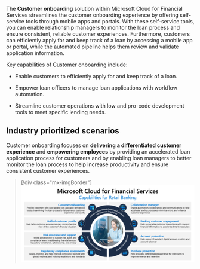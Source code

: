 The **Customer onboarding** solution within Microsoft Cloud for Financial Services streamlines the customer onboarding experience by offering self-service tools through mobile apps and portals. With these self-service tools, you can enable relationship managers to monitor the loan process and ensure consistent, reliable customer experiences. Furthermore, customers can efficiently apply for and keep track of a loan by accessing a mobile app or portal, while the automated pipeline helps them review and validate application information.

Key capabilities of Customer onboarding include:

-   Enable customers to efficiently apply for and keep track of a loan.

-   Empower loan officers to manage loan applications with workflow automation.

-   Streamline customer operations with low and pro-code development tools to meet specific lending needs.

## Industry prioritized scenarios

Customer onboarding focuses on **delivering a differentiated customer experience** and **empowering employees** by providing an accelerated loan application process for customers and by enabling loan managers to better monitor the loan process to help increase productivity and ensure consistent customer experiences.

> [!div class="mx-imgBorder"]
> [![Diagram of the retail banking capabilities in Microsoft Cloud for Financial Services.](../media/retail-banking-capabilities.png)](../media/retail-banking-capabilities.png#lightbox)

